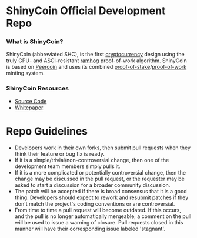 ShinyCoin Official Development Repo
==================================

### What is ShinyCoin?
ShinyCoin (abbreviated SHC), is the first [cryptocurrency](https://en.wikipedia.org/wiki/Cryptocurrency) design using the truly GPU- and ASCI-resistant [ramhog](https://github.com/sunny-prince/shinycoin/blob/master/doc/whitepaper.md) proof-of-work algorithm.  ShinyCoin is based on [Peercoin](http://peercoin.net/) and uses its combined [proof-of-stake](http://peercoin.net/bin/peercoin-paper.pdf)/[proof-of-work](https://en.wikipedia.org/wiki/Proof-of-work_system) minting system.

### ShinyCoin Resources
* [Source Code](https://github.com/sunny-prince/shinycoin)
* [Whitepaper](https://github.com/sunny-prince/shinycoin/blob/master/doc/whitepaper.md)

Repo Guidelines
================================

* Developers work in their own forks, then submit pull requests when they think their feature or bug fix is ready.
* If it is a simple/trivial/non-controversial change, then one of the development team members simply pulls it.
* If it is a more complicated or potentially controversial change, then the change may be discussed in the pull request, or the requester may be asked to start a discussion for a broader community discussion. 
* The patch will be accepted if there is broad consensus that it is a good thing. Developers should expect to rework and resubmit patches if they don't match the project's coding conventions or are controversial.
* From time to time a pull request will become outdated. If this occurs, and the pull is no longer automatically mergeable; a comment on the pull will be used to issue a warning of closure.  Pull requests closed in this manner will have their corresponding issue labeled 'stagnant'.

